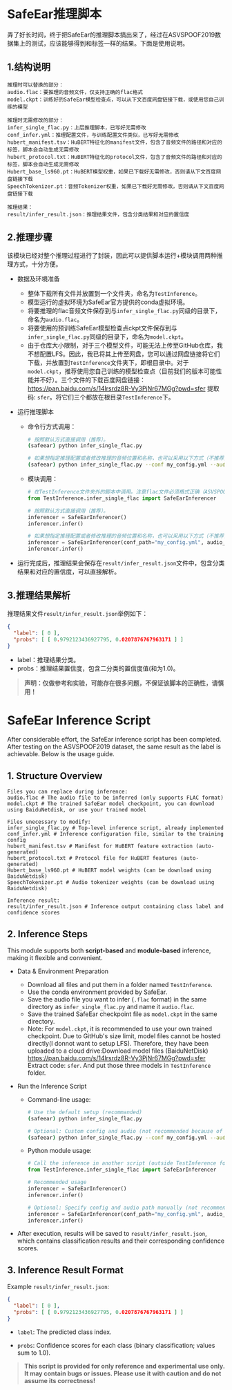 # SafeEar推理脚本

弄了好长时间，终于把SafeEar的推理脚本搞出来了，经过在ASVSPOOF2019数据集上的测试，应该能够得到和标签一样的结果。下面是使用说明。

## 1.结构说明

```
推理时可以替换的部分：
audio.flac：要推理的音频文件，仅支持正确的flac格式
model.ckpt：训练好的SafeEar模型检查点，可以从下文百度网盘链接下载，或使用您自己训练的模型

推理时无需修改的部分：
infer_single_flac.py：上层推理脚本，已写好无需修改
conf_infer.yml：推理配置文件，与训练配置文件类似，已写好无需修改
hubert_manifest.tsv：HuBERT特征化的manifest文件，包含了音频文件的路径和对应的标签，脚本会自动生成无需修改
hubert_protocol.txt：HuBERT特征化的protocol文件，包含了音频文件的路径和对应的标签，脚本会自动生成无需修改
Hubert_base_ls960.pt：HuBERT模型权重，如果已下载好无需修改，否则请从下文百度网盘链接下载
SpeechTokenizer.pt：音频Tokenizer权重，如果已下载好无需修改，否则请从下文百度网盘链接下载

推理结果：
result/infer_result.json：推理结果文件，包含分类结果和对应的置信度
```

## 2.推理步骤

该模块已经对整个推理过程进行了封装，因此可以提供脚本运行+模块调用两种推理方式，十分方便。

- 数据及环境准备
    - 整体下载所有文件并放置到一个文件夹，命名为`TestInference`。
    - 模型运行的虚拟环境为SafeEar官方提供的conda虚拟环境。
    - 将要推理的flac音频文件保存到与`infer_single_flac.py`同级的目录下，命名为`audio.flac`。
    - 将要使用的预训练SafeEar模型检查点ckpt文件保存到与`infer_single_flac.py`同级的目录下，命名为`model.ckpt`。
    - 由于仓库大小限制，对于三个模型文件，可能无法上传至GitHub仓库，我不想配置LFS。因此，我已将其上传至网盘，您可以通过网盘链接将它们下载，并放置到`TestInference`文件夹下，即根目录中。对于`model.ckpt`，推荐使用您自己训练的模型检查点（目前我们的版本可能性能并不好）。三个文件的下载百度网盘链接：https://pan.baidu.com/s/14lrsrdz8R-Vy3PjNr67MGg?pwd=sfer 提取码: `sfer`。将它们三个都放在根目录`TestInference`下。

- 运行推理脚本
    - 命令行方式调用：
        ```bash
        # 按照默认方式直接调用（推荐）。
        (safeear) python infer_single_flac.py

        # 如果想指定推理配置或者修改推理的音频位置和名称，也可以采用以下方式（不推荐，因为推理器类的实现有可能存在潜在问题，或者推理配置可能存在潜在问题，这部分没有经过测试，故使用时应保持谨慎）。
        (safeear) python infer_single_flac.py --conf my_config.yml --audio my_audio.flac
        ```
    - 模块调用：
        ```python
        # 在TestInference文件夹外的脚本中调用。注意flac文件必须格式正确（ASVSPOOF2019数据集中的flac音频格式是正确的）。
        from TestInference.infer_single_flac import SafeEarInferencer

        # 按照默认方式直接调用（推荐）。
        inferencer = SafeEarInferencer()
        inferencer.infer()

        # 如果想指定推理配置或者修改推理的音频位置和名称，也可以采用以下方式（不推荐，因为推理器类的实现有可能存在潜在问题，或者推理配置可能存在潜在问题，这部分没有经过测试，故使用时应保持谨慎）。
        inferencer = SafeEarInferencer(conf_path="my_config.yml", audio_path="my_audio.flac")
        inferencer.infer()
        ```
- 运行完成后，推理结果会保存在`result/infer_result.json`文件中，包含分类结果和对应的置信度，可以直接解析。

## 3.推理结果解析

推理结果文件`result/infer_result.json`举例如下：
```json
{
  "label": [ 0 ],
  "probs": [ [ 0.9792123436927795, 0.0207876767963171 ] ]
}
```
- label：推理结果分类。
- probs：推理结果置信度，包含二分类的置信度值(和为1.0)。

> **声明：仅做参考和实验，可能存在很多问题，不保证该脚本的正确性，请慎用！**


# SafeEar Inference Script

After considerable effort, the SafeEar inference script has been completed. After testing on the ASVSPOOF2019 dataset, the same result as the label is achievable. Below is the usage guide.

## 1. Structure Overview

```
Files you can replace during inference:
audio.flac # The audio file to be inferred (only supports FLAC format)
model.ckpt # The trained SafeEar model checkpoint, you can download using BaiduNetdisk, or use your trained model

Files unecessary to modify:
infer_single_flac.py # Top-level inference script, already implemented
conf_infer.yml # Inference configuration file, similar to the training config
hubert_manifest.tsv # Manifest for HuBERT feature extraction (auto-generated)
hubert_protocol.txt # Protocol file for HuBERT features (auto-generated)
Hubert_base_ls960.pt # HuBERT model weights (can be download using BaiduNetdisk)
SpeechTokenizer.pt # Audio tokenizer weights (can be download using BaiduNetdisk)

Inference result:
result/infer_result.json # Inference output containing class label and confidence scores
```

## 2. Inference Steps

This module supports both **script-based** and **module-based** inference, making it flexible and convenient.

- Data & Environment Preparation
  - Download all files and put them in a folder named `TestInference`.
  - Use the conda environment provided by SafeEar.
  - Save the audio file you want to infer (`.flac` format) in the same directory as `infer_single_flac.py` and name it `audio.flac`.
  - Save the trained SafeEar checkpoint file as `model.ckpt` in the same directory.
  - Note: For `model.ckpt`, it is recommended to use your own trained checkpoint. Due to GitHub's size limit, model files cannot be hosted directly(I donnot want to setup LFS). Therefore, they have been uploaded to a cloud drive:Download model files (BaiduNetDisk) https://pan.baidu.com/s/14lrsrdz8R-Vy3PjNr67MGg?pwd=sfer Extract code: `sfer`. And put those three models in `TestInference` folder.


- Run the Inference Script

  - Command-line usage:
    ```bash
    # Use the default setup (recommanded)
    (safeear) python infer_single_flac.py

    # Optional: Custom config and audio (not recommended because of possible code errors)
    (safeear) python infer_single_flac.py --conf my_config.yml --audio my_audio.flac
    ```
  - Python module usage:
    ```Python
    # Call the inference in another script (outside TestInference folder)
    from TestInference.infer_single_flac import SafeEarInferencer

    # Recommended usage
    inferencer = SafeEarInferencer()
    inferencer.infer()

    # Optional: Specify config and audio path manually (not recommended because of possible code errors)
    inferencer = SafeEarInferencer(conf_path="my_config.yml", audio_path="my_audio.flac")
    inferencer.infer()
    ```

- After execution, results will be saved to `result/infer_result.json`, which contains classification results and their corresponding confidence scores.

## 3. Inference Result Format

Example `result/infer_result.json`:

```Json
{
  "label": [ 0 ],
  "probs": [ [ 0.9792123436927795, 0.0207876767963171 ] ]
}
```

- `label`: The predicted class index.

- `probs`: Confidence scores for each class (binary classification; values sum to 1.0).

> **This script is provided for only reference and experimental use only. It may contain bugs or issues. Please use it with caution and do not assume its correctness!**
